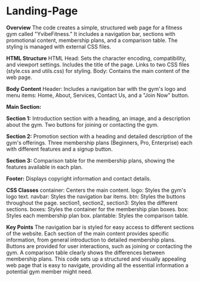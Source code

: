 # Landing-Page
**Overview**
The code creates a simple, structured web page for a fitness gym called "YvibeFitness." It includes a navigation bar, sections with promotional content, membership plans, and a comparison table. The styling is managed with external CSS files.

**HTML Structure**
HTML Head:
Sets the character encoding, compatibility, and viewport settings.
Includes the title of the page.
Links to two CSS files (style.css and utils.css) for styling.
Body:
Contains the main content of the web page.

**Body Content**
Header:
Includes a navigation bar with the gym's logo and menu items: Home, About, Services, Contact Us, and a "Join Now" button.

**Main Section:**

**Section 1:**
Introduction section with a heading, an image, and a description about the gym.
Two buttons for joining or contacting the gym.

**Section 2:**
Promotion section with a heading and detailed description of the gym's offerings.
Three membership plans (Beginners, Pro, Enterprise) each with different features and a signup button.

**Section 3:**
Comparison table for the membership plans, showing the features available in each plan.

**Footer:**
Displays copyright information and contact details.

**CSS Classes**
container: Centers the main content.
logo: Styles the gym's logo text.
navbar: Styles the navigation bar items.
btn: Styles the buttons throughout the page.
section1, section2, section3: Styles the different sections.
boxes: Styles the container for the membership plan boxes.
box: Styles each membership plan box.
plantable: Styles the comparison table.

**Key Points**
The navigation bar is styled for easy access to different sections of the website.
Each section of the main content provides specific information, from general introduction to detailed membership plans.
Buttons are provided for user interactions, such as joining or contacting the gym.
A comparison table clearly shows the differences between membership plans.
This code sets up a structured and visually appealing web page that is easy to navigate, providing all the essential information a potential gym member might need.
